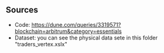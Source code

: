 ## Sources
* Code: https://dune.com/queries/3319571?blockchain=arbitrum&category=essentials
* Dataset: you can see the physical data sete in this folder "traders_vertex.xslx"
